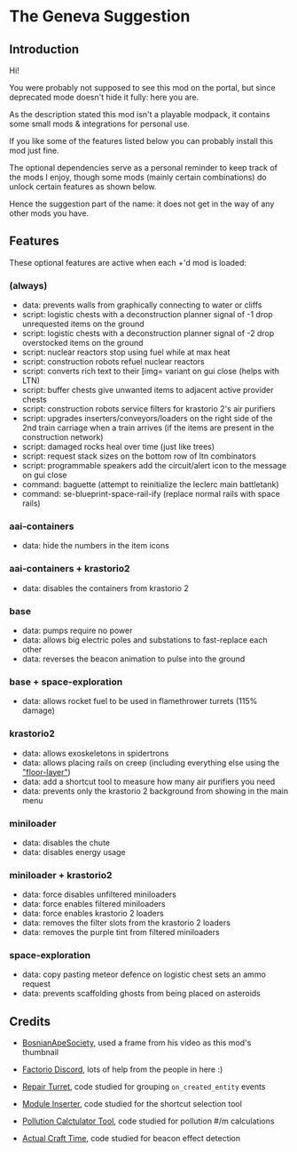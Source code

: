 # The Geneva Suggestion

## Introduction

Hi!

You were probably not supposed to see this mod on the portal,
but since deprecated mode doesn't hide it fully: here you are.

As the description stated this mod isn't a playable modpack,
it contains some small mods & integrations for personal use.

If you like some of the features listed below you can probably install this mod just fine.

The optional dependencies serve as a personal reminder to keep track of the mods I enjoy,
though some mods (mainly certain combinations) do unlock certain features as shown below.

Hence the suggestion part of the name: it does not get in the way of any other mods you have.

## Features

These optional features are active when each +'d mod is loaded:

### (always)
- data: prevents walls from graphically connecting to water or cliffs
- script: logistic chests with a deconstruction planner signal of -1 drop unrequested items on the ground
- script: logistic chests with a deconstruction planner signal of -2 drop overstocked items on the ground
- script: nuclear reactors stop using fuel while at max heat
- script: construction robots refuel nuclear reactors
- script: converts rich text to their [img= variant on gui close (helps with LTN)
- script: buffer chests give unwanted items to adjacent active provider chests
- script: construction robots service filters for krastorio 2's air purifiers
- script: upgrades inserters/conveyors/loaders on the right side of the 2nd train carriage when a train arrives (if the items are present in the construction network)
- script: damaged rocks heal over time (just like trees)
- script: request stack sizes on the bottom row of ltn combinators
- script: programmable speakers add the circuit/alert icon to the message on gui close
- command: baguette (attempt to reinitialize the leclerc main battletank)
- command: se-blueprint-space-rail-ify (replace normal rails with space rails)

### aai-containers
- data: hide the numbers in the item icons

### aai-containers + krastorio2
- data: disables the containers from krastorio 2

### base
- data: pumps require no power
- data: allows big electric poles and substations to fast-replace each other
- data: reverses the beacon animation to pulse into the ground

### base + space-exploration
- data: allows rocket fuel to be used in flamethrower turrets (115% damage)

### krastorio2
- data: allows exoskeletons in spidertrons
- data: allows placing rails on creep (including everything else using the ["floor-layer"](https://github.com/wube/factorio-data/blob/master/core/lualib/collision-mask-util.lua))
- data: add a shortcut tool to measure how many air purifiers you need
- data: prevents only the krastorio 2 background from showing in the main menu

### miniloader
- data: disables the chute
- data: disables energy usage

### miniloader + krastorio2
- data: force disables unfiltered miniloaders
- data: force enables filtered miniloaders
- data: force enables krastorio 2 loaders
- data: removes the filter slots from the krastorio 2 loaders
- data: removes the purple tint from filtered miniloaders

### space-exploration
- data: copy pasting meteor defence on logistic chest sets an ammo request
- data: prevents scaffolding ghosts from being placed on asteroids

## Credits

- [BosnianApeSociety](https://youtu.be/lnncvVlt2mw?t=88), used a frame from his video as this mod's thumbnail

- [Factorio Discord](https://discord.com/channels/139677590393716737/306402592265732098), lots of help from the people in here :)
- [Repair Turret](https://mods.factorio.com/mod/Repair_Turret), code studied for grouping `on_created_entity` events

- [Module Inserter](https://mods.factorio.com/mod/ModuleInserter), code studied for the shortcut selection tool
- [Pollution Calctulator Tool](https://mods.factorio.com/mod/PollutionCalculator), code studied for pollution #/m calculations
- [Actual Craft Time](https://mods.factorio.com/mod/Actual_Craft_Time), code studied for beacon effect detection

